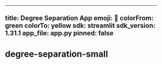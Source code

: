 ---
title: Degree Separation App
emoji: 🐨
colorFrom: green
colorTo: yellow
sdk: streamlit
sdk_version: 1.31.1
app_file: app.py
pinned: false
--

# degree-separation-small
